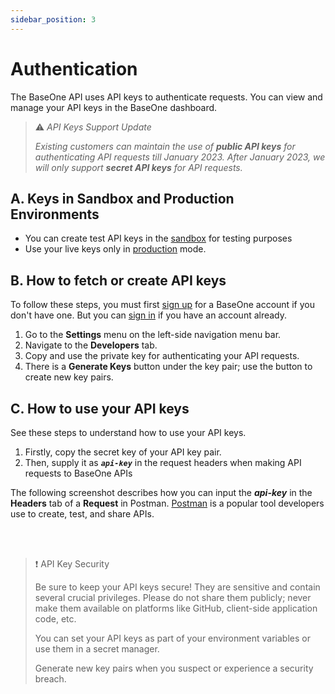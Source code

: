 ```yaml
---
sidebar_position: 3
---
```


# Authentication

The BaseOne API uses API keys to authenticate requests. You can view and manage your API keys in the BaseOne dashboard.

> ⚠️ _API Keys Support Update_
>
> _Existing customers can maintain the use of **public API keys** for authenticating API requests till January 2023. After January 2023, we will only support **secret API keys** for API requests._

## A. Keys in Sandbox and Production Environments

- You can create test API keys in the [sandbox](https://sandbox-app.baseone.co/) for testing purposes
- Use your live keys only in [production](https://app.baseone.co/) mode.

## B. How to fetch or create API keys

To follow these steps, you must first [sign up](https://app.baseone.co/signup) for a BaseOne account if you don't have one. But you can [sign in](https://app.baseone.co/signin) if you have an account already.

1. Go to the **Settings** menu on the left-side navigation menu bar.
2. Navigate to the **Developers** tab.
3. Copy and use the private key for authenticating your API requests.
4. There is a **Generate Keys** button under the key pair; use the button to create new key pairs.

## C. How to use your API keys

See these steps to understand how to use your API keys.

1. Firstly, copy the secret key of your API key pair.
2. Then, supply it as **_`api-key`_** in the request headers when making API requests to BaseOne APIs

The following screenshot describes how you can input the **_api-key_** in the **Headers** tab of a **Request** in Postman. [Postman](https://www.postman.com/) is a popular tool developers use to create, test, and share APIs.

<br />
<br />

> ❗️ API Key Security
>
> Be sure to keep your API keys secure! They are sensitive and contain several crucial privileges. Please do not share them publicly; never make them available on platforms like GitHub, client-side application code, etc.
>
> You can set your API keys as part of your environment variables or use them in a secret manager.
>
> Generate new key pairs when you suspect or experience a security breach.
